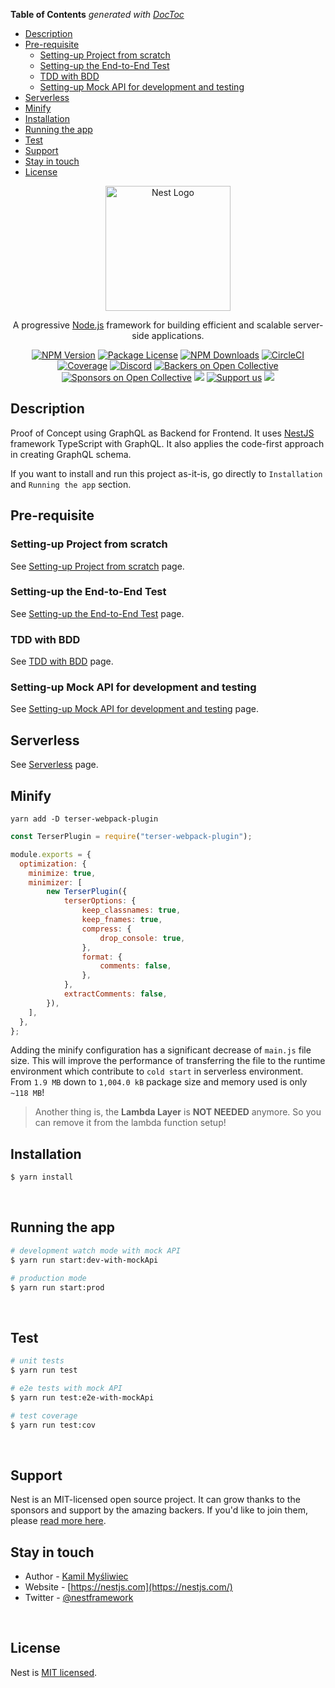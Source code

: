 <!-- START doctoc generated TOC please keep comment here to allow auto update -->
<!-- DON'T EDIT THIS SECTION, INSTEAD RE-RUN doctoc TO UPDATE -->
**Table of Contents**  *generated with [DocToc](https://github.com/thlorenz/doctoc)*

- [Description](#description)
- [Pre-requisite](#pre-requisite)
  - [Setting-up Project from scratch](#setting-up-project-from-scratch)
  - [Setting-up the End-to-End Test](#setting-up-the-end-to-end-test)
  - [TDD with BDD](#tdd-with-bdd)
  - [Setting-up Mock API for development and testing](#setting-up-mock-api-for-development-and-testing)
- [Serverless](#serverless)
- [Minify](#minify)
- [Installation](#installation)
- [Running the app](#running-the-app)
- [Test](#test)
- [Support](#support)
- [Stay in touch](#stay-in-touch)
- [License](#license)

<!-- END doctoc generated TOC please keep comment here to allow auto update -->

<p align="center">
  <a href="http://nestjs.com/" target="blank"><img src="https://nestjs.com/img/logo-small.svg" width="200" alt="Nest Logo" /></a>
</p>

[circleci-image]: https://img.shields.io/circleci/build/github/nestjs/nest/master?token=abc123def456
[circleci-url]: https://circleci.com/gh/nestjs/nest

  <p align="center">A progressive <a href="http://nodejs.org" target="_blank">Node.js</a> framework for building efficient and scalable server-side applications.</p>
    <p align="center">
<a href="https://www.npmjs.com/~nestjscore" target="_blank"><img src="https://img.shields.io/npm/v/@nestjs/core.svg" alt="NPM Version" /></a>
<a href="https://www.npmjs.com/~nestjscore" target="_blank"><img src="https://img.shields.io/npm/l/@nestjs/core.svg" alt="Package License" /></a>
<a href="https://www.npmjs.com/~nestjscore" target="_blank"><img src="https://img.shields.io/npm/dm/@nestjs/common.svg" alt="NPM Downloads" /></a>
<a href="https://circleci.com/gh/nestjs/nest" target="_blank"><img src="https://img.shields.io/circleci/build/github/nestjs/nest/master" alt="CircleCI" /></a>
<a href="https://coveralls.io/github/nestjs/nest?branch=master" target="_blank"><img src="https://coveralls.io/repos/github/nestjs/nest/badge.svg?branch=master#9" alt="Coverage" /></a>
<a href="https://discord.gg/G7Qnnhy" target="_blank"><img src="https://img.shields.io/badge/discord-online-brightgreen.svg" alt="Discord"/></a>
<a href="https://opencollective.com/nest#backer" target="_blank"><img src="https://opencollective.com/nest/backers/badge.svg" alt="Backers on Open Collective" /></a>
<a href="https://opencollective.com/nest#sponsor" target="_blank"><img src="https://opencollective.com/nest/sponsors/badge.svg" alt="Sponsors on Open Collective" /></a>
  <a href="https://paypal.me/kamilmysliwiec" target="_blank"><img src="https://img.shields.io/badge/Donate-PayPal-ff3f59.svg"/></a>
    <a href="https://opencollective.com/nest#sponsor"  target="_blank"><img src="https://img.shields.io/badge/Support%20us-Open%20Collective-41B883.svg" alt="Support us"></a>
  <a href="https://twitter.com/nestframework" target="_blank"><img src="https://img.shields.io/twitter/follow/nestframework.svg?style=social&label=Follow"></a>
</p>
  <!--[![Backers on Open Collective](https://opencollective.com/nest/backers/badge.svg)](https://opencollective.com/nest#backer)
  [![Sponsors on Open Collective](https://opencollective.com/nest/sponsors/badge.svg)](https://opencollective.com/nest#sponsor)-->

## Description

Proof of Concept using GraphQL as Backend for Frontend. It uses [NestJS](https://github.com/nestjs/nest) framework TypeScript with GraphQL.
It also applies the code-first approach in creating GraphQL schema.

If you want to install and run this project as-it-is, go directly to `Installation` and `Running the app` section.
<br>

## Pre-requisite
### Setting-up Project from scratch
See [Setting-up Project from scratch](docs/SETUP_PROJECT_FROM_SCRATCH.md) page.

### Setting-up the End-to-End Test
See [Setting-up the End-to-End Test](docs/SETUP_TESTING_MODULE.md) page.

### TDD with BDD
See [TDD with BDD](docs/TDD_WITH_BDD.md) page.

### Setting-up Mock API for development and testing
See [Setting-up Mock API for development and testing](docs/SETUP_MOCK_API_FOR_DEV_AND_TEST.md) page.

## Serverless

See [Serverless](docs/SERVERLESS.md) page.

## Minify

`yarn add -D terser-webpack-plugin`

```javascript
const TerserPlugin = require("terser-webpack-plugin");

module.exports = {
  optimization: {
    minimize: true,
    minimizer: [
        new TerserPlugin({
            terserOptions: {
                keep_classnames: true,
                keep_fnames: true,
                compress: {
                    drop_console: true,
                },
                format: {
                    comments: false,
                },
            },
            extractComments: false,
        }),
    ],
  },
};
```

Adding the minify configuration has a significant decrease of `main.js` file size.  This will improve the performance of transferring the file to the runtime environment which contribute to `cold start` in serverless environment.  From `1.9 MB` down to `1,004.0 kB` package size and memory used is only `~118 MB`!

> Another thing is, the **Lambda Layer** is **NOT NEEDED** anymore. 
> So you can remove it from the lambda function setup!

## Installation

```bash
$ yarn install
```
<br>

## Running the app

```bash
# development watch mode with mock API
$ yarn run start:dev-with-mockApi

# production mode
$ yarn run start:prod
```
<br>

## Test

```bash
# unit tests
$ yarn run test

# e2e tests with mock API
$ yarn run test:e2e-with-mockApi

# test coverage
$ yarn run test:cov
```
<br>

## Support

Nest is an MIT-licensed open source project. It can grow thanks to the sponsors and support by the amazing backers. If you'd like to join them, please [read more here](https://docs.nestjs.com/support).
<br>

## Stay in touch

- Author - [Kamil Myśliwiec](https://kamilmysliwiec.com)
- Website - [https://nestjs.com](https://nestjs.com/)
- Twitter - [@nestframework](https://twitter.com/nestframework)
<br>

## License

Nest is [MIT licensed](LICENSE).
